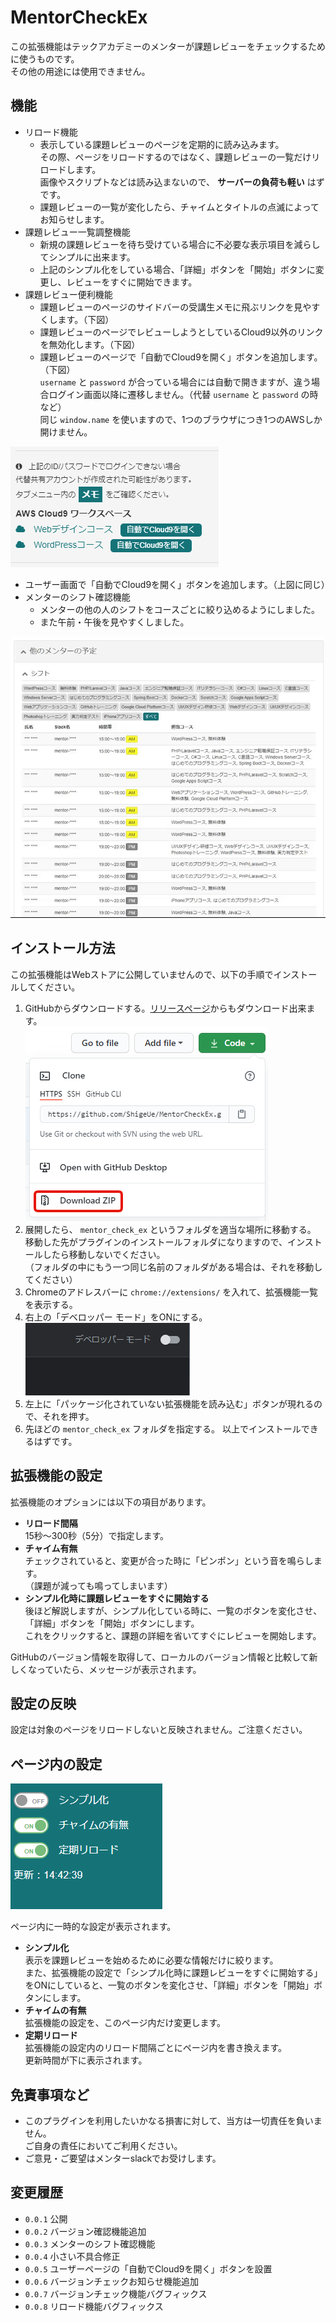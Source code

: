 # MentorCheckEx

この拡張機能はテックアカデミーのメンターが課題レビューをチェックするために使うものです。  
その他の用途には使用できません。

## 機能

- リロード機能
    - 表示している課題レビューのページを定期的に読み込みます。  
    その際、ページをリロードするのではなく、課題レビューの一覧だけリロードします。  
    画像やスクリプトなどは読み込まないので、 **サーバーの負荷も軽い** はずです。
    - 課題レビューの一覧が変化したら、チャイムとタイトルの点滅によってお知らせします。
- 課題レビュー一覧調整機能
    - 新規の課題レビューを待ち受けている場合に不必要な表示項目を減らしてシンプルに出来ます。
    - 上記のシンプル化をしている場合、「詳細」ボタンを「開始」ボタンに変更し、レビューをすぐに開始できます。
- 課題レビュー便利機能
    - 課題レビューのページのサイドバーの受講生メモに飛ぶリンクを見やすくします。（下図）
    - 課題レビューのページでレビューしようとしているCloud9以外のリンクを無効化します。（下図）
    - 課題レビューのページで「自動でCloud9を開く」ボタンを追加します。（下図）  
    `username` と `password` が合っている場合には自動で開きますが、違う場合ログイン画面以降に遷移しません。（代替 `username` と `password` の時など）  
    同じ `window.name` を使いますので、1つのブラウザにつき1つのAWSしか開けません。  

![](./images/99dffdc37dd0a4e65cb0e5247846015f.png)

- ユーザー画面で「自動でCloud9を開く」ボタンを追加します。（上図に同じ）
- メンターのシフト確認機能
    - メンターの他の人のシフトをコースごとに絞り込めるようにしました。
    - また午前・午後を見やすくしました。  

![](./images/cc9a05ee4becd5fd995fede8f0396d15.gif)


## インストール方法

この拡張機能はWebストアに公開していませんので、以下の手順でインストールしてください。

1. GitHubからダウンロードする。[リリースページ](https://github.com/ShigeUe/MentorCheckEx/releases)からもダウンロード出来ます。  
![](./images/f3cdac7da9390c689c62cf086ae2fb26.png)
1. 展開したら、 `mentor_check_ex` というフォルダを適当な場所に移動する。  
移動した先がプラグインのインストールフォルダになりますので、インストールしたら移動しないでください。  
（フォルダの中にもう一つ同じ名前のフォルダがある場合は、それを移動してください）
1. Chromeのアドレスバーに `chrome://extensions/` を入れて、拡張機能一覧を表示する。
1. 右上の「デベロッパー モード」をONにする。  
![](./images/f140067b8a57a156113c0d8c756db6a7.png)
1. 左上に「パッケージ化されていない拡張機能を読み込む」ボタンが現れるので、それを押す。
1. 先ほどの `mentor_check_ex` フォルダを指定する。
以上でインストールできるはずです。

## 拡張機能の設定

拡張機能のオプションには以下の項目があります。

- **リロード間隔**  
15秒～300秒（5分）で指定します。
- **チャイム有無**  
チェックされていると、変更が合った時に「ピンポン」という音を鳴らします。  
（課題が減っても鳴ってしまいます）
- **シンプル化時に課題レビューをすぐに開始する**  
後ほど解説しますが、シンプル化している時に、一覧のボタンを変化させ、「詳細」ボタンを「開始」ボタンにします。  
これをクリックすると、課題の詳細を省いてすぐにレビューを開始します。

GitHubのバージョン情報を取得して、ローカルのバージョン情報と比較して新しくなっていたら、メッセージが表示されます。

## 設定の反映

設定は対象のページをリロードしないと反映されません。ご注意ください。

## ページ内の設定

![](./images/45f0b5e65028f053e3fb0a7503d34fbd.png)

ページ内に一時的な設定が表示されます。

- **シンプル化**  
表示を課題レビューを始めるために必要な情報だけに絞ります。  
また、拡張機能の設定で「シンプル化時に課題レビューをすぐに開始する」をONにしていると、一覧のボタンを変化させ、「詳細」ボタンを「開始」ボタンにします。
- **チャイムの有無**  
拡張機能の設定を、このページ内だけ変更します。
- **定期リロード**  
拡張機能の設定内のリロード間隔ごとにページ内を書き換えます。  
更新時間が下に表示されます。

## 免責事項など
- このプラグインを利用したいかなる損害に対して、当方は一切責任を負いません。  
ご自身の責任においてご利用ください。
- ご意見・ご要望はメンターslackでお受けします。

## 変更履歴
- `0.0.1` 公開
- `0.0.2` バージョン確認機能追加
- `0.0.3` メンターのシフト確認機能
- `0.0.4` 小さい不具合修正
- `0.0.5` ユーザーページの「自動でCloud9を開く」ボタンを設置
- `0.0.6` バージョンチェックお知らせ機能追加
- `0.0.7` バージョンチェック機能バグフィックス
- `0.0.8` リロード機能バグフィックス
